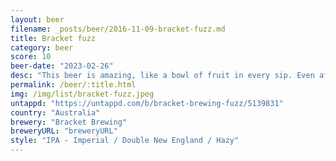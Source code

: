 ```yaml
---
layout: beer
filename: _posts/beer/2016-11-09-bracket-fuzz.md
title: Bracket fuzz
category: beer
score: 10
beer-date: "2023-02-26"
desc: "This beer is amazing, like a bowl of fruit in every sip. Even after chilli and chips. Also super mellow and easy drinking"
permalink: /beer/:title.html
img: /img/list/bracket-fuzz.jpeg
untappd: "https://untappd.com/b/bracket-brewing-fuzz/5139831"
country: "Australia"
brewery: "Bracket Brewing"
breweryURL: "breweryURL"
style: "IPA - Imperial / Double New England / Hazy"
---
```

